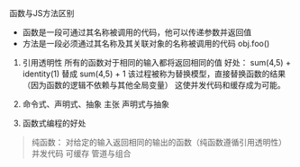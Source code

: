 函数与JS方法区别
- 函数是一段可通过其名称被调用的代码，他可以传递参数并返回值
- 方法是一段必须通过其名称及其关联对象的名称被调用的代码  obj.foo()


1. 引用透明性
    所有的函数对于相同的输入都将返回相同的值
好处：
    sum(4,5) + identity(1)  替成 sum(4,5) + 1
    该过程被称为替换模型，直接替换函数的结果（因为函数的逻辑不依赖与其他全局变量）
    这使并发代码和缓存成为可能。
    
2. 命令式、声明式、抽象
    主张 声明式与抽象

3. 函数式编程的好处
> 纯函数： 对给定的输入返回相同的输出的函数（纯函数遵循引用透明性）
> 并发代码
> 可缓存
> 管道与组合


